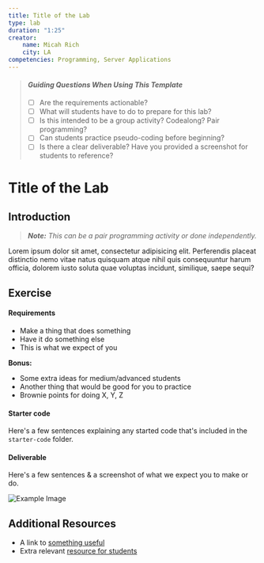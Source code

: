 ```yaml
---
title: Title of the Lab
type: lab
duration: "1:25"
creator:
    name: Micah Rich
    city: LA
competencies: Programming, Server Applications
---
```


> #### *Guiding Questions When Using This Template*
>
> - [ ] Are the requirements actionable?
> - [ ] What will students have to do to prepare for this lab?
> - [ ] Is this intended to be a group activity? Codealong? Pair programming?
> - [ ] Can students practice pseudo-coding before beginning?
> - [ ] Is there a clear deliverable? Have you provided a screenshot for students to reference?

# Title of the Lab

## Introduction

> ***Note:*** _This can be a pair programming activity or done independently._

Lorem ipsum dolor sit amet, consectetur adipisicing elit. Perferendis placeat distinctio nemo vitae natus quisquam atque nihil quis consequuntur harum officia, dolorem iusto soluta quae voluptas incidunt, similique, saepe sequi?

## Exercise

#### Requirements

- Make a thing that does something
- Have it do something else
- This is what we expect of you

**Bonus:**
- Some extra ideas for medium/advanced students
- Another thing that would be good for you to practice
- Brownie points for doing X, Y, Z

#### Starter code

Here's a few sentences explaining any started code that's included in the `starter-code` folder.

#### Deliverable

Here's a few sentences & a screenshot of what we expect you to make or do.

![Example Image](https://cloud.githubusercontent.com/assets/25366/8370438/dd651c2c-1b7c-11e5-8638-c99e2f6c7c61.png)

## Additional Resources

- A link to [something useful](https://developer.mozilla.org/en-US/docs/Web/Guide)
- Extra relevant [resource for students](https://developer.mozilla.org/en-US/docs/Web/Events)

